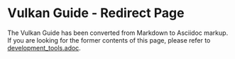 # Vulkan Guide - Redirect Page

The Vulkan  Guide has been converted from Markdown to Asciidoc markup. If you are looking for the former contents of this page, please refer to [development_tools.adoc](./development_tools.adoc).
